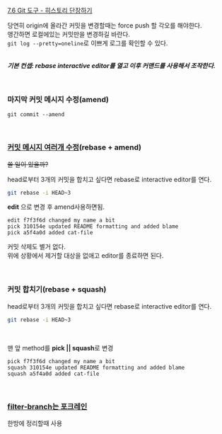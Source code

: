 [7.6 Git 도구 - 히스토리 단장하기](https://git-scm.com/book/ko/v2/Git-%EB%8F%84%EA%B5%AC-%ED%9E%88%EC%8A%A4%ED%86%A0%EB%A6%AC-%EB%8B%A8%EC%9E%A5%ED%95%98%EA%B8%B0)

당연히 origin에 올라간 커밋을 변경할때는 force push 할 각오를 해야한다.  
앵간하면 로컬에있는 커밋만을 변경하길 바란다.  
`git log --pretty=oneline`로 이쁘게 로그를 확인할 수 있다.  
<br>

**_기본 컨셉: rebase interactive editor를 열고 이후 커맨드를 사용해서 조작한다._**

<br>

### 마지막 커밋 메시지 수정(amend)
```
git commit --amend
```

<br>

### [커밋 메시지 여러개 수정](https://git-scm.com/book/ko/v2/Git-%EB%8F%84%EA%B5%AC-%ED%9E%88%EC%8A%A4%ED%86%A0%EB%A6%AC-%EB%8B%A8%EC%9E%A5%ED%95%98%EA%B8%B0#_changing_multiple)(rebase + amend)
~~쓸 일이 있을까?~~

head로부터 3개의 커밋을 합치고 싶다면 rebase로 interactive editor를 연다.
```sh
git rebase -i HEAD~3
```

**edit** 으로 변경 후 amend사용하면됨.
```
edit f7f3f6d changed my name a bit
pick 310154e updated README formatting and added blame
pick a5f4a0d added cat-file
```

커밋 삭제도 별거 없다.  
위에 상황에서 제거할 대상을 없애고 editor를 종료하면 된다.

<br>

### 커밋 합치기(rebase + squash)
head로부터 3개의 커밋을 합치고 싶다면 rebase로 interactive editor를 연다.
```sh
git rebase -i HEAD~3
```
<br>

맨 앞 method를 **pick || squash**로 변경
```
pick f7f3f6d changed my name a bit
squash 310154e updated README formatting and added blame
squash a5f4a0d added cat-file
```

<br>

### [filter-branch는 포크레인](https://git-scm.com/book/ko/v2/Git-%EB%8F%84%EA%B5%AC-%ED%9E%88%EC%8A%A4%ED%86%A0%EB%A6%AC-%EB%8B%A8%EC%9E%A5%ED%95%98%EA%B8%B0#_filter_branch%EB%8A%94_%ED%8F%AC%ED%81%AC%EB%A0%88%EC%9D%B8)
한방에 정리할때 사용
